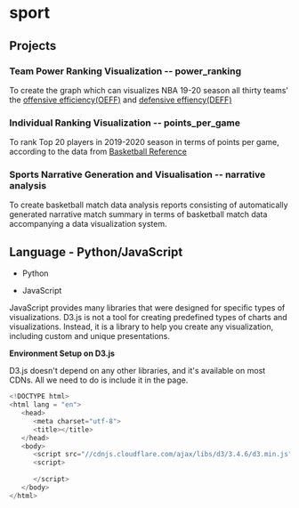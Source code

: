 # sport

## Projects

### Team Power Ranking Visualization -- power_ranking
To create the graph which can visualizes NBA 19-20 season all thirty teams' the [offensive efficiency(OEFF)](https://www.nbastuffer.com/analytics101/offensive-efficiency/) and [defensive effiency(DEFF)](https://www.nbastuffer.com/analytics101/defensive-efficiency/)

### Individual Ranking Visualization -- points_per_game
To rank Top 20 players in 2019-2020 season in terms of points per game, according to the data from [Basketball Reference](https://www.basketball-reference.com/leagues/NBA_2020_per_game.html)

### Sports Narrative Generation and Visualisation -- narrative analysis

To create basketball match data analysis reports consisting of automatically generated narrative match summary in terms of basketball match data accompanying a data visualization system.

## Language - Python/JavaScript
- Python 

- JavaScript

JavaScript provides many libraries that were designed for specific types of visualizations. D3.js is not a tool for creating predefined types of charts and visualizations. Instead, it is a library to help you create any visualization, including custom and unique presentations.

**Environment Setup on D3.js**

D3.js doesn't depend on any other libraries, and it's available on most CDNs. All we need to do is include it in the page.
```javascript
<!DOCTYPE html>
<html lang = "en">
   <head>
      <meta charset="utf-8">
      <title></title>
   </head>
   <body>
      <script src="//cdnjs.cloudflare.com/ajax/libs/d3/3.4.6/d3.min.js"></script>
      <script>
      
      </script>
   </body>
</html>
```
